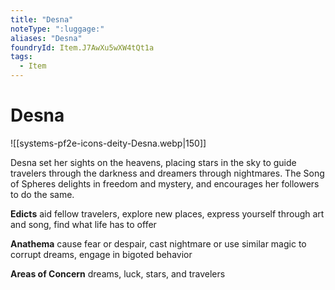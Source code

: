 ```yaml
---
title: "Desna"
noteType: ":luggage:"
aliases: "Desna"
foundryId: Item.J7AwXu5wXW4tQt1a
tags:
  - Item
---
```


# Desna
![[systems-pf2e-icons-deity-Desna.webp|150]]

Desna set her sights on the heavens, placing stars in the sky to guide travelers through the darkness and dreamers through nightmares. The Song of Spheres delights in freedom and mystery, and encourages her followers to do the same.

**Edicts** aid fellow travelers, explore new places, express yourself through art and song, find what life has to offer

**Anathema** cause fear or despair, cast nightmare or use similar magic to corrupt dreams, engage in bigoted behavior

**Areas of Concern** dreams, luck, stars, and travelers
